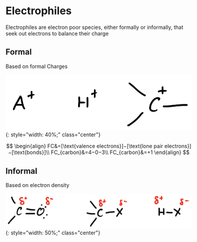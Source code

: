 # Electrophiles

Electrophiles are electron poor species, either formally or informally, that seek out electrons to balance their charge

## Formal

Based on formal Charges

![!](5.1.png){: style="width: 40%;" class="center"}


$$
\begin{align}
FC&=[\text{valence electrons}]−[\text{lone pair electrons}]−[\text{bonds}]\\
FC_{carbon}&=4−0−3\\
FC_{carbon}&=+1
\end{align}
$$

## Informal

Based on electron density

![!](5.2.png){: style="width: 50%;" class="center"}




